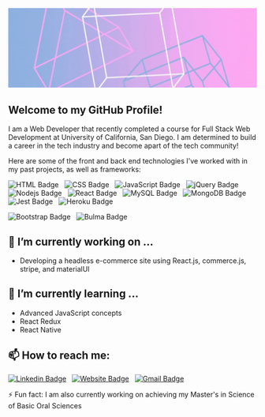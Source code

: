 <img src="hithere.gif" width="1461px" alt="Hello there! I'm Vivian Chen" title="Hello there! I'm Vivian Chen"/>


## Welcome to my GitHub Profile!
I am a Web Developer that recently completed a course for Full Stack Web Development at University of California, San Diego. I am determined to build a career in the tech industry and become apart of the tech community!

Here are some of the front and back end technologies I've worked with in my past projects, as well as frameworks:

![HTML Badge](https://img.shields.io/badge/HTML5-red?style=flat&logo=html5&logoColor=white) &nbsp; 
![CSS Badge](https://img.shields.io/badge/CSS-blue?&style=flat&logo=css3&logoColor=white) &nbsp; 
![JavaScript Badge](https://img.shields.io/badge/JavaScript-F7DF1E?style=flat&logo=javascript&logoColor=black) &nbsp; 
![jQuery Badge](https://img.shields.io/badge/jQuery-0769AD?style=flat&logo=jquery&logoColor=white) &nbsp; 
![Nodejs Badge](https://img.shields.io/badge/Node.js-43853D?style=flat&logo=node.js&logoColor=white) &nbsp; 
![React Badge](https://img.shields.io/badge/React-20232A?style=flat&logo=react&logoColor=61DAFB) &nbsp; 
![MySQL Badge](https://img.shields.io/badge/MySQL-00000F?style=flat&logo=mysql&logoColor=white) &nbsp; 
![MongoDB Badge](https://img.shields.io/badge/MongoDB-4EA94B?style=flat&logo=mongodb&logoColor=white) &nbsp; 
![Jest Badge](https://img.shields.io/badge/Jest-gre?style=flat&logo=Jest&logoColor=white) &nbsp; 
![Heroku Badge](https://img.shields.io/badge/Heroku-430098?style=flat&logo=heroku&logoColor=white)

![Bootstrap Badge](https://img.shields.io/badge/Bootstrap-563D7C?style=flat&logo=bootstrap&logoColor=white) &nbsp; 
![Bulma Badge](https://img.shields.io/badge/Bootstrap-teal?style=flat&logo=bulma&logoColor=white)


## 🔭 I’m currently working on ...
- Developing a headless e-commerce site using React.js, commerce.js, stripe, and materialUI

## 🤔 I’m currently learning ...
- Advanced JavaScript concepts
- React Redux
- React Native

## 📫 How to reach me:

[![Linkedin Badge](https://img.shields.io/badge/-Vivian_Chen-blue?style=flat&logo=Linkedin&logoColor=white&link=https://www.linkedin.com/in/vivian-chen-b19483145/)](https://www.linkedin.com/in/vivian-chen-b19483145/) &nbsp; 
[![Website Badge](https://img.shields.io/badge/-vivianchen.dev-2a9d8f?style=flat&logo=Google-Chrome&logoColor=white&link=https://www.vivianchen.dev)](https://www.vivianchen.dev) &nbsp; 
[![Gmail Badge](https://img.shields.io/badge/-vivian.chen1193-c14438?style=flat&logo=Gmail&logoColor=white&link=mailto:vivian.chen1193@gmail.com)](mailto:vivian.chen1193@gmail.com)


⚡ Fun fact:
I am also currently working on achieving my Master's in Science of Basic Oral Sciences
<!--
**vivianc11/vivianc11** is a ✨ _special_ ✨ repository because its `README.md` (this file) appears on your GitHub profile.

Here are some ideas to get you started:

- 🔭 I’m currently working on ...
- 🌱 I’m currently learning ...
- 👯 I’m looking to collaborate on ...
- 🤔 I’m looking for help with ...
- 💬 Ask me about ...
- 📫 How to reach me: ...
- 😄 Pronouns: ...
- ⚡ Fun fact: ...
-->
